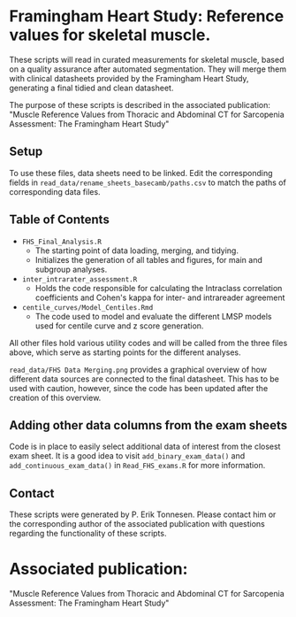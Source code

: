 # Framingham Heart Study: Reference values for skeletal muscle.

These scripts will read in curated measurements for skeletal muscle, based on a quality assurance after automated segmentation. They will merge them with clinical datasheets provided by the Framingham Heart Study, generating a final tidied and clean datasheet.

The purpose of these scripts is described in the associated publication: "Muscle Reference Values from Thoracic and Abdominal CT for Sarcopenia Assessment: The Framingham Heart Study"

## Setup
To use these files, data sheets need to be linked. Edit the corresponding fields in `read_data/rename_sheets_basecamb/paths.csv` to match the paths of corresponding data files.

## Table of Contents

-   `FHS_Final_Analysis.R`
    -   The starting point of data loading, merging, and tidying.
    -   Initializes the generation of all tables and figures, for main and subgroup analyses.
-   `inter_intrarater_assessment.R`
    -   Holds the code responsible for calculating the Intraclass correlation coefficients and Cohen's kappa for inter- and intrareader agreement
-   `centile_curves/Model_Centiles.Rmd`
    -   The code used to model and evaluate the different LMSP models used for centile curve and z score generation.


All other files hold various utility codes and will be called from the three files above, which serve as starting points for the different analyses.

`read_data/FHS Data Merging.png` provides a graphical overview of how different data sources are connected to the final datasheet. This has to be used with caution, however, since the code has been updated after the creation of this overview.

## Adding other data columns from the exam sheets
Code is in place to easily select additional data of interest from the closest exam sheet. It is a good idea to visit `add_binary_exam_data()` and `add_continuous_exam_data()` in `Read_FHS_exams.R` for more information.

## Contact
These scripts were generated by P. Erik Tonnesen. Please contact him or the corresponding author of the associated publication with questions regarding the functionality of these scripts.

# Associated publication:
"Muscle Reference Values from Thoracic and Abdominal CT for Sarcopenia Assessment: The Framingham Heart Study"
